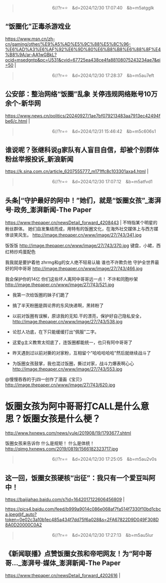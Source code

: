 
>　　　　　　　　6//?r=⭐　&d=2024/12/30 17:07:40　&b=m5atgglk
## “饭圈化”正毒杀游戏业
https://www.msn.cn/zh-cn/gaming/other/%E9%A5%AD%E5%9C%88%E5%8C%96-%E6%AD%A3%E6%AF%92%E6%9D%80%E6%B8%B8%E6%88%8F%E4%B8%9A/ar-AA1wGBkL?ocid=msedgntp&pc=U531&cvid=67725ea438ce4fa88108075243234ae7&ei=50
|

>　　　　　　　　6//?r=⭐　&d=2024/12/30 17:28:37　&b=m5au7eft
## 公安部：整治网络“饭圈”乱象 关停违规网络账号10万余个-新华网
https://www.news.cn/politics/20240927/1ae7bf079213483aa7913ec42494fbe6/c.html
|

>　　　　　　　　6//?r=⭐　&d=2024/12/31 15:46:42　&b=m5c606s1
## 谁说呢？张继科说g家队有人盲目自信，却被个别群体粉丝举报投诉_新浪新闻
https://k.sina.com.cn/article_6207555777_m171ffc8c103301axa4.html
|

>　　　　　　　　6//?r=⭐　&d=2024/12/30 17:07:12　&b=m5atfvd1
## 头条|“守护最好的阿中！”她们，就是“饭圈女孩”_澎湃号·政务_澎湃新闻-The Paper
https://www.thepaper.cn/newsDetail_forward_4208443
|
不特指某个明星的粉丝群体。
她们自发集结而成，用特有的饭圈文化，在海外社交媒体上与西方媒体谈笑风生。
http://image.thepaper.cn/www/image/27/743/341.jpg

饭饭饭
http://image.thepaper.cn/www/image/27/743/370.jpg
键盘，小裙，西红柿炒鸡蛋配色

我我就是要护着他
zhrmg和g的女人绝不轻易认输
谁也不许欺负他
守护全世界最好的阿中哥哥
http://image.thepaper.cn/www/image/27/743/466.jpg

我会保护你的14亿
你们这些坏人离阿中哥哥远一点！
不许和同胞吵架
http://image.thepaper.cn/www/image/27/743/521.jpg

- 我第一次给饭圈的妹子们跪了
- 搞了半天粉圈是舆论界的东风快递啊，黑转粉了
- 以前对饭圈有误解，原谅我的无知.干的漂亮，保护好自己隐私安全，
http://image.thepaper.cn/www/image/27/743/538.jpg

- 论怼人功底，在下只能缓缓打出“佩服"二字。
- 这爱g主义教育太彻底了，连饭圈都能统一，也只有阿中哥哥了
- 昨天遇到过以前对撕的对家粉，互相留个”哈哈哈哈哈"然后就继续战斗了
- 为饭圈女孩鼓掌，我也混过饭圈，撕过对家，战斗力爆表啊心心
http://image.thepaper.cn/www/image/27/743/553.jpg

@慢慢吞吞的于j四一创作了漫画《宝贝》
http://image.thepaper.cn/www/image/27/743/620.jpg
# 饭圈女孩为阿中哥哥打CALL是什么意思？饭圈女孩是什么梗？
http://www.hxnews.com/news/yule/201908/19/1793677.shtml

饭圈女孩来告诉你
什么是规矩！
什么是体统！
http://qimg.hxnews.com/2019/0819/1566182323717.jpg

>　　　　　　　　6//?r=⭐　&d=2024/12/30 17:25:05　&b=m5au2v0s
## 这一回，饭圈女孩硬核“出征”：我只有一个爱豆叫阿中！
https://baijiahao.baidu.com/s?id=1642017122606456809
|

https://pics4.baidu.com/feed/b999a9014c086e068af7fa514f7330f10bd1cbca.jpeg@f_auto?token=0e02c3a10b1ec485a434f7dd75f6a028&s=2FA67822D9D049F308D8A0D20000C0A2

>　　　　　　　　6//?r=⭐　&d=2024/12/30 17:27:13　&b=m5au5lur
## 《新闻联播》点赞饭圈女孩和帝吧网友！为“阿中哥哥..._澎湃号·媒体_澎湃新闻-The Paper
https://www.thepaper.cn/newsDetail_forward_4202616
|
